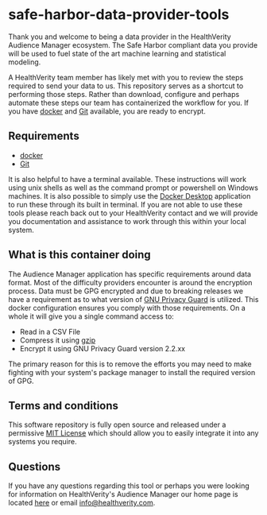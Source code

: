 # safe-harbor-data-provider-tools

Thank you and welcome to being a data provider in the HealthVerity Audience Manager ecosystem. The Safe Harbor compliant data you provide will be used to fuel state of the art machine learning and statistical modeling.

A HealthVerity team member has likely met with you to review the steps required to send your data to us. This repository serves as a shortcut to performing those steps. Rather than download, configure and perhaps automate these steps our team has containerized the workflow for you. If you have [docker](https://www.docker.com/) and [Git](https://git-scm.com/) available, you are ready to encrypt.

## Requirements

- [docker](https://www.docker.com/) 
- [Git](https://git-scm.com/) 

It is also helpful to have a terminal available. These instructions will work using unix shells as well as the command prompt or powershell on Windows machines. It is also possible to simply use the [Docker Desktop](https://www.docker.com/products/docker-desktop/) application to run these through its built in terminal. If you are not able to use these tools please reach back out to your HealthVerity contact and we will provide you documentation and assistance to work through this within your local system.

## What is this container doing

The Audience Manager application has specific requirements around data format. Most of the difficulty providers encounter is around the encryption process. Data must be GPG encrypted and due to breaking releases we have a requirement as to what version of [GNU Privacy Guard](https://gnupg.org/) is utilized. This docker configuration ensures you comply with those requirements. On a whole it will give you a single command access to:

- Read in a CSV File
- Compress it using [gzip](https://www.gzip.org/) 
- Encrypt it using GNU Privacy Guard version 2.2.xx

The primary reason for this is to remove the efforts you may need to make fighting with your system's package manager to install the required version of GPG.

## Terms and conditions

This software repository is fully open source and released under a permissive [MIT License](https://github.com/healthverity/safe-harbor-data-provider-tools/blob/main/LICENSE) which should allow you to easily integrate it into any systems you require.

## Questions

If you have any questions regarding this tool or perhaps you were looking for information on HealthVerity's Audience Manager our home page is located [here](https://healthverity.com/audience-manager/) or email [info@healthverity.com](info@healthverity.com).
